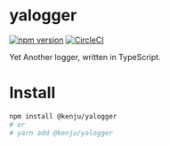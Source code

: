 # yalogger

[![npm version](https://badge.fury.io/js/%40kenju%2Fyalogger.svg)](https://badge.fury.io/js/%40kenju%2Fyalogger) [![CircleCI](https://circleci.com/gh/kenju/yalogger.svg?style=svg)](https://circleci.com/gh/kenju/yalogger)

Yet Another logger, written in TypeScript.

# Install

```bash
npm install @kenju/yalogger
# or
# yarn add @kenju/yalogger
```
